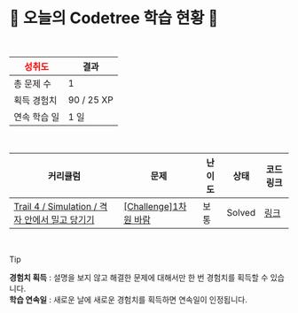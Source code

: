 # 🌲 오늘의 Codetree 학습 현황 🌲

<br />

| <span style="color:red;display:block;text-align:center;"> **성취도**</span> | 결과 |
|---|---|
| 총 문제 수 | 1 |
| 획득 경험치 | 90 / 25 XP |
| 연속 학습 일 | 1 일 |

<br />

|커리큘럼|문제|난이도|상태|코드 링크|
|---|---|---|---|---|
|[Trail 4 / Simulation / 격자 안에서 밀고 당기기](https://https://en.codetree.ai/trail-info/intermediate-low/)|[[Challenge]1차원 바람](https://https://en.codetree.ai/trails/complete/curated-cards/challenge-The-1D-wind-blows/)|보통|Solved|[링크](https://github.com/dyuk01/Problems/blob/main/250108/1%EC%B0%A8%EC%9B%90%20%EB%B0%94%EB%9E%8C/The-1D-wind-blows.py)|


<br />

> [!TIP]
> **경험치 획득** : 설명을 보지 않고 해결한 문제에 대해서만 한 번 경험치를 획득할 수 있습니다.  
> **학습 연속일** : 새로운 날에 새로운 경험치를 획득하면 연속일이 인정됩니다.


